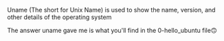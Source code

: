 Uname (The short for Unix Name) is used to show the name, version, and other details of the operating system

The answer uname gave me is what you'll find in the 0-hello_ubuntu file🙃
